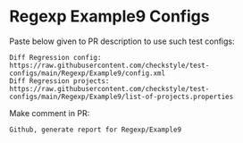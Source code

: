 # Regexp Example9 Configs
Paste below given to PR description to use such test configs:
```
Diff Regression config: https://raw.githubusercontent.com/checkstyle/test-configs/main/Regexp/Example9/config.xml
Diff Regression projects: https://raw.githubusercontent.com/checkstyle/test-configs/main/Regexp/Example9/list-of-projects.properties
```
Make comment in PR:
```
Github, generate report for Regexp/Example9
```
